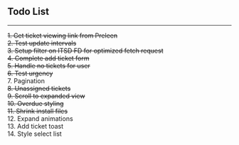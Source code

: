 ## Todo List

---

~~1. Get ticket viewing link from Preleen~~  
~~2. Test update intervals~~  
~~3. Setup filter on ITSD FD for optimized fetch request~~  
~~4. Complete add ticket form~~  
~~5. Handle no tickets for user~~  
~~6. Test urgency~~  
7. Pagination  
~~8. Unassigned tickets~~  
~~9. Scroll to expanded view~~  
~~10. Overdue styling~~  
~~11. Shrink install files~~  
12. Expand animations  
13. Add ticket toast  
14. Style select list
